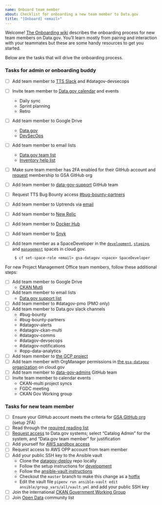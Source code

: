 ```yaml
---
name: Onboard team member
about: Checklist for onboarding a new team member to Data.gov
title: "[Onboard] <email>"
---
```

Welcome! [The Onboarding wiki](https://github.com/GSA/datagov-deploy/wiki/Onboarding-Offboarding) describes the onboarding process for new team members on Data.gov. You’ll learn mostly from pairing and interaction with your teammates but these are some handy resources to get you started.

Below are the tasks that will drive the onboarding process.


### Tasks for admin or onboarding buddy

- [ ] Add team member to [TTS Slack](https://handbook.18f.gov/slack/#tts-staff) and #datagov-devsecops
- [ ] Invite team member to [Data.gov calendar](https://calendar.google.com/calendar/r/settings/calendar/Z3NhLmdvdl9zcjZ0NG52YjRhOTNjNnNzdHRxYXAzbjZtMEBncm91cC5jYWxlbmRhci5nb29nbGUuY29t) and events
  - Daily sync
  - Sprint planning
  - Retro
- [ ] Add team member to Google Drive
  - [Data.gov](https://drive.google.com/drive/folders/0AMRwhrSyJ5R4Uk9PVA)
  - [DevSecOps](https://drive.google.com/drive/folders/1Ac1dUmzTLTsDv8A8TSyLzrXo1a7hm4NF)
- [ ] Add team member to email lists
  - [Data.gov team list](https://groups.google.com/a/gsa.gov/forum/#!forum/datagovhelp)
  - [Inventory help list](https://groups.google.com/a/gsa.gov/forum/#!forum/inventory-help)
- [ ] Make sure team member has 2FA enabled for their GitHub account and [request](https://github.com/GSA/GitHub-Administration/blob/master/README.md#requesting-access-to-the-gsa-organization) membership to GSA GitHub org
- [ ] Add team member to [data-gov-support](https://github.com/orgs/GSA/teams/data-gov-support/members) GitHub team
- [ ] Request TTS Bug Bounty access [#bug-bounty-partners](https://gsa-tts.slack.com/messages/C5JQCD9PH)
- [ ] Add team member to Uptrends via [email](https://docs.google.com/spreadsheets/d/1Z9Zpr1mpx-65i_fH2VTbVofPtidpLZs5cnkO0Jz53Vc/edit#gid=0)
- [ ] Add team member to [New Relic](https://newrelic.com)
- [ ] Add team member to [Docker Hub](https://cloud.docker.com/orgs/datagov/teams)
- [ ] Add team member to [Snyk](https://app.snyk.io/org/data.gov/manage/members)
- [ ] Add team member as a SpaceDeveloper in the [`development`](https://dashboard.fr.cloud.gov/cloud-foundry/2oBn9LBurIXUNpfmtZCQTCHnxUM/organizations/90047c5d-337f-4802-bd48-2149a4265040/spaces/eab3d327-7d9f-423b-9838-753c26fdb5a0/users), [`staging`](https://dashboard.fr.cloud.gov/cloud-foundry/2oBn9LBurIXUNpfmtZCQTCHnxUM/organizations/90047c5d-337f-4802-bd48-2149a4265040/spaces/3e692cdd-6d26-41ea-9698-04903dc3f742/users), and [`management`](https://dashboard.fr.cloud.gov/cloud-foundry/2oBn9LBurIXUNpfmtZCQTCHnxUM/organizations/90047c5d-337f-4802-bd48-2149a4265040/spaces/9a1db116-0180-42be-8ffa-7944dcf6bf50/summary) spaces in cloud.gov.

       $ cf set-space-role <email> gsa-datagov <space> SpaceDeveloper


For new Project Management Office team members, follow these additional steps:

- [ ] Add team member to Google Drive
  - [CKAN Mutli](https://drive.google.com/drive/folders/0ALb0g1S27SJPUk9PVA)
- [ ] Add team member to email lists
  - [Data.gov support list](https://groups.google.com/a/gsa.gov/forum/#!forum/datagov)
- [ ] Add team member to #datagov-pmo (PMO only)
- [ ] Add team member to Data.gov slack channels
  - #bug-bounty
  - #bug-bounty-partners
  - #datagov-alerts
  - #datagov-ckan-multi
  - #datagov-comms
  - #datagov-devsecops
  - #datagov-notifications
  - #opp-data-analytics
- [ ] Add team member to [the GCP project](https://console.cloud.google.com/iam-admin/iam?project=tts-datagov)
- [ ] Add team member with OrgManager permissions in [the `gsa-datagov` organization](https://dashboard.fr.cloud.gov/cloud-foundry/2oBn9LBurIXUNpfmtZCQTCHnxUM/organizations/90047c5d-337f-4802-bd48-2149a4265040/users) on cloud.gov
- [ ] Add team member to [data-gov-admins](https://github.com/orgs/GSA/teams/data-gov-admin/members) GitHub team
- [ ] Invite team member to calendar events
  - CKAN-multi project syncs
  - FGDC meeting
  - CKAN Gov Working group


### Tasks for new team member

- [ ] Ensure your GitHub account meets the criteria for [GSA GitHub org](https://github.com/GSA/GitHub-Administration/blob/master/README.md) (setup 2FA)
- [ ] Read through the [required reading list](https://github.com/GSA/datagov-deploy/wiki/Onboarding-Offboarding#required-reading-list)
- [ ] [Request access](https://docs.google.com/forms/d/e/1FAIpQLSetStmwqrbMWDz_WIlh1trjhP0PFCjKXHzshsJveYmtIvlG2Q/viewform) to Data.gov systems; select “Catalog Admin” for the system, and “Data.gov team member” for justification
- [ ] Add yourself for [AWS sandbox access](https://github.com/GSA/datagov-infrastructure-live/tree/master/iam#new-users)
- [ ] Request access to AWS OPP account from team member
- [ ] Add your public SSH key to the Ansible vault
  - Clone the [datagov-deploy](https://github.com/GSA/datagov-deploy) repo
    locally
  - Follow the setup instructions for [development](https://github.com/GSA/datagov-deploy/blob/develop/README.md#development)
  - Follow the [ansible-vault instructions](https://github.com/GSA/datagov-deploy#editing-vault-secrets)
  - Checkout the `master` branch to make this change as a [hotfix](https://github.com/GSA/datagov-deploy/blob/develop/CONTRIBUTING.md#hotfixes)
  - Edit the vault file `pipenv run ansible-vault edit ansible/group_vars/all/vault.yml` and add your public SSH key
- [ ] Join the international [CKAN Government Working Group](https://docs.google.com/document/d/1d04ZmvSCjb3zhsIZW01wSkoRSzIiLyWen5Z8iwfzhIU/edit)
- [ ] Join [Open Data](https://digital.gov/communities/open-data/) community list
